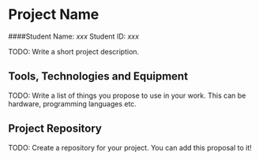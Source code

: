 # Project Name
####Student Name: *xxx*   Student ID: *xxx*

TODO: Write a short project description.

## Tools, Technologies and Equipment

TODO: Write a list of things you propose to use in your work. This can be hardware, programming languages etc.

## Project Repository
TODO: Create a repository for your project. You can add this proposal to it!


